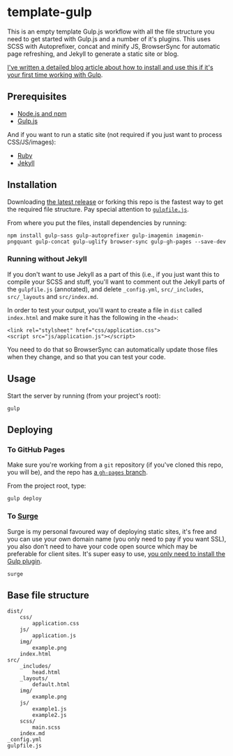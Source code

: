 # template-gulp
This is an empty template Gulp.js workflow with all the file structure you need to get started with Gulp.js and a number of it's plugins. This uses SCSS with Autoprefixer, concat and minify JS, BrowserSync for automatic page refreshing, and Jekyll to generate a static site or blog.

[I've written a detailed blog article about how to install and use this if it's your first time working with Gulp](http://blog.edada.ms/post/131510136177/getting-started-gulp-js).
    
## Prerequisites

- [Node.js and npm](http://nodejs.org)
- [Gulp.js](http://gulpjs.com)

And if you want to run a static site (not required if you just want to process CSS/JS/images):

- [Ruby](https://www.ruby-lang.org/en/documentation/installation/)
- [Jekyll](http://jekyllrb.com)



## Installation

Downloading [the latest release](https://github.com/edadams/template-gulp/releases) or forking this repo is the fastest way to get the required file structure. Pay special attention to [`gulpfile.js`](https://github.com/edadams/template-gulp/blob/master/gulpfile.js).

From where you put the files, install dependencies by running: 

    npm install gulp-sass gulp-autoprefixer gulp-imagemin imagemin-pngquant gulp-concat gulp-uglify browser-sync gulp-gh-pages --save-dev 

### Running without Jekyll

If you don't want to use Jekyll as a part of this (i.e., if you just want this to compile your SCSS and stuff, you'll want to comment out the Jekyll parts of the `gulpfile.js` (annotated), and  delete `_config.yml`, `src/_includes`, `src/_layouts` and `src/index.md`. 

In order to test your output, you'll want to create a file in `dist` called `index.html` and make sure it has the following in the `<head>`:

    <link rel="stylsheet" href="css/application.css">
    <script src="js/application.js"></script>

You need to do that so BrowserSync can automatically update those files when they change, and so that you can test your code.

    

## Usage

Start the server by running (from your project's root):

    gulp



## Deploying 
    
### To GitHub Pages

Make sure you're working from a `git` repository (if you've cloned this repo, you will be), and the repo has [a `gh-pages` branch](https://help.github.com/articles/creating-project-pages-manually/).

From the project root, type:

    gulp deploy

### To [Surge](https://surge.sh/)

Surge is my personal favoured way of deploying static sites, it's free and you can use your own domain name (you only need to pay if you want SSL), you also don't need to have your code open source which may be preferable for client sites. It's super easy to use, [you only need to install the Gulp plugin](https://surge.sh/help/getting-started-with-surge).

    surge



## Base file structure

    dist/
        css/
            application.css
        js/
            application.js
        img/
            example.png
        index.html
    src/
        _includes/
            head.html
        _layouts/
            default.html
        img/
            example.png
        js/
            example1.js
            example2.js
        scss/
            main.scss
        index.md
    _config.yml
    gulpfile.js
